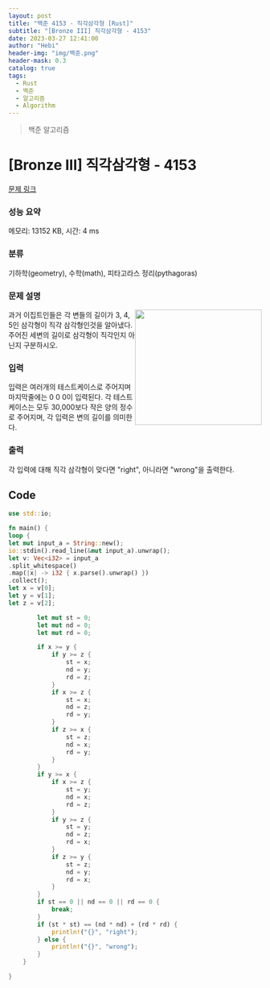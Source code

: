 ```yaml
---
layout: post
title: "백준 4153 - 직각삼각형 [Rust]"
subtitle: "[Bronze III] 직각삼각형 - 4153"
date: 2023-03-27 12:41:00
author: "Hebi"
header-img: "img/백준.png"
header-mask: 0.3
catalog: true
tags:
  - Rust
  - 백준
  - 알고리즘
  - Algorithm
---
```


> 백준 알고리즘

# [Bronze III] 직각삼각형 - 4153

[문제 링크](https://www.acmicpc.net/problem/4153)

### 성능 요약

메모리: 13152 KB, 시간: 4 ms

### 분류

기하학(geometry), 수학(math), 피타고라스 정리(pythagoras)

### 문제 설명

<p><img alt="" src="https://www.acmicpc.net/upload/images3/rope-triangle.gif" style="float:right; height:229px; width:252px"> 과거 이집트인들은 각 변들의 길이가 3, 4, 5인 삼각형이 직각 삼각형인것을 알아냈다. 주어진 세변의 길이로 삼각형이 직각인지 아닌지 구분하시오.</p>

### 입력

 <p>
	입력은 여러개의 테스트케이스로 주어지며 마지막줄에는 0 0 0이 입력된다. 각 테스트케이스는 모두 30,000보다 작은 양의 정수로 주어지며, 각 입력은 변의 길이를 의미한다.
</p>

### 출력

 <p>각 입력에 대해 직각 삼각형이 맞다면 "right", 아니라면 "wrong"을 출력한다.</p>

## Code

```rs
use std::io;

fn main() {
loop {
let mut input_a = String::new();
io::stdin().read_line(&mut input_a).unwrap();
let v: Vec<i32> = input_a
.split_whitespace()
.map(|x| -> i32 { x.parse().unwrap() })
.collect();
let x = v[0];
let y = v[1];
let z = v[2];

        let mut st = 0;
        let mut nd = 0;
        let mut rd = 0;

        if x >= y {
            if y >= z {
                st = x;
                nd = y;
                rd = z;
            }
            if x >= z {
                st = x;
                nd = z;
                rd = y;
            }
            if z >= x {
                st = z;
                nd = x;
                rd = y;
            }
        }
        if y >= x {
            if x >= z {
                st = y;
                nd = x;
                rd = z;
            }
            if y >= z {
                st = y;
                nd = z;
                rd = x;
            }
            if z >= y {
                st = z;
                nd = y;
                rd = x;
            }
        }
        if st == 0 || nd == 0 || rd == 0 {
            break;
        }
        if (st * st) == (nd * nd) + (rd * rd) {
            println!("{}", "right");
        } else {
            println!("{}", "wrong");
        }
    }

}

```
